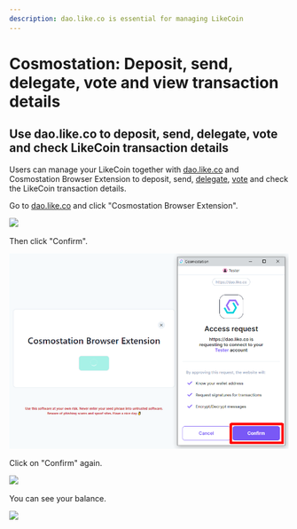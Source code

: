 ```yaml
---
description: dao.like.co is essential for managing LikeCoin
---
```


# Cosmostation: Deposit, send, delegate, vote and view transaction details

## Use dao.like.co to deposit, send, delegate, vote and check LikeCoin transaction details

Users can manage your LikeCoin together with [dao.like.co](https://dao.like.co/) and Cosmostation Browser Extension to deposit, send, [delegate](../../stake/delegation-of-likecoin.md), [vote](../../governance/direct-vote.md) and check the LikeCoin transaction details.

Go to [dao.like.co](https://dao.like.co/) and click "Cosmostation Browser Extension".

![](<../../../.gitbook/assets/Comostation dao.like.co 1.png>)

Then click "Confirm".

![](<../../../.gitbook/assets/Comostation dao.like.co 2.png>)

Click on "Confirm" again.

![](<../../../.gitbook/assets/Comostation dao.like.co 3.png>)

You can see your balance.

![](<../../../.gitbook/assets/Comostation dao.like.co 4.png>)
